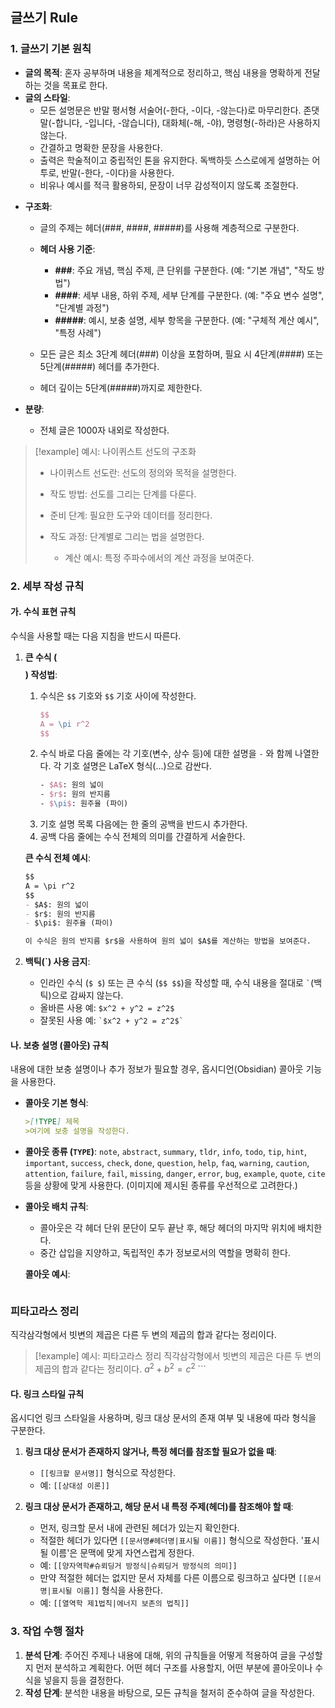 ## 글쓰기 Rule

### 1\. 글쓰기 기본 원칙

  * **글의 목적**: 혼자 공부하며 내용을 체계적으로 정리하고, 핵심 내용을 명확하게 전달하는 것을 목표로 한다.
  * **글의 스타일**:
	  * 모든 설명문은 반말 평서형 서술어(-한다, -이다, -않는다)로 마무리한다. 존댓말(-합니다, -입니다, -않습니다), 대화체(-해, -야), 명령형(-하라)은 사용하지 않는다.
      * 간결하고 명확한 문장을 사용한다.
      * 출력은 학술적이고 중립적인 톤을 유지한다. 독백하듯 스스로에게 설명하는 어투로, 반말(-한다, -이다)을 사용한다.
      * 비유나 예시를 적극 활용하되, 문장이 너무 감성적이지 않도록 조절한다.
- **구조화**:
    - 글의 주제는 헤더(###, ####, #####)를 사용해 계층적으로 구분한다.
    - **헤더 사용 기준**:
        - **###**: 주요 개념, 핵심 주제, 큰 단위를 구분한다. (예: "기본 개념", "작도 방법")
        - **####**: 세부 내용, 하위 주제, 세부 단계를 구분한다. (예: "주요 변수 설명", "단계별 과정")
        - **#####**: 예시, 보충 설명, 세부 항목을 구분한다. (예: "구체적 계산 예시", "특정 사례")
            
    - 모든 글은 최소 3단계 헤더(###) 이상을 포함하며, 필요 시 4단계(####) 또는 5단계(#####) 헤더를 추가한다.
    - 헤더 깊이는 5단계(#####)까지로 제한한다.
        
- **분량**:
    - 전체 글은 1000자 내외로 작성한다.
        

> [!example] 예시: 나이퀴스트 선도의 구조화
> 
> - 나이퀴스트 선도란: 선도의 정의와 목적을 설명한다.
>     
> - 작도 방법: 선도를 그리는 단계를 다룬다.
>     
> - 준비 단계: 필요한 도구와 데이터를 정리한다.
>     
> - 작도 과정: 단계별로 그리는 법을 설명한다.
>     
>     - 계산 예시: 특정 주파수에서의 계산 과정을 보여준다.
>

### 2\. 세부 작성 규칙

#### 가. 수식 표현 규칙

수식을 사용할 때는 다음 지침을 반드시 따른다.

1.  **큰 수식 ($$ $$) 작성법**:

    1.  수식은 `$$` 기호와 `$$` 기호 사이에 작성한다.
        ```latex
        $$
        A = \pi r^2
        $$
        ```
    2.  수식 바로 다음 줄에는 각 기호(변수, 상수 등)에 대한 설명을 `-` 와 함께 나열한다. 각 기호 설명은 LaTeX 형식($...$)으로 감싼다.
        ```latex
        - $A$: 원의 넓이
        - $r$: 원의 반지름
        - $\pi$: 원주율 (파이)
        ```
    3.  기호 설명 목록 다음에는 한 줄의 공백을 반드시 추가한다.
    4.  공백 다음 줄에는 수식 전체의 의미를 간결하게 서술한다.

    **큰 수식 전체 예시**:

    ```markdown
    $$
    A = \pi r^2
    $$
    - $A$: 원의 넓이
    - $r$: 원의 반지름
    - $\pi$: 원주율 (파이)

    이 수식은 원의 반지름 $r$을 사용하여 원의 넓이 $A$를 계산하는 방법을 보여준다.
    ```

2.  **백틱(\`) 사용 금지**:

      * 인라인 수식 (`$ $`) 또는 큰 수식 (`$$ $$`)을 작성할 때, 수식 내용을 절대로 `` ` ``(백틱)으로 감싸지 않는다.
      * 올바른 사용 예: `$x^2 + y^2 = z^2$`
      * 잘못된 사용 예: `` `$x^2 + y^2 = z^2$` ``

#### 나. 보충 설명 (콜아웃) 규칙

내용에 대한 보충 설명이나 추가 정보가 필요할 경우, 옵시디언(Obsidian) 콜아웃 기능을 사용한다.

* **콜아웃 기본 형식**:

    ```markdown
    >[!TYPE] 제목
    >여기에 보충 설명을 작성한다.
    ```

* **콜아웃 종류 (`TYPE`)**: `note`, `abstract`, `summary`, `tldr`, `info`, `todo`, `tip`, `hint`, `important`, `success`, `check`, `done`, `question`, `help`, `faq`, `warning`, `caution`, `attention`, `failure`, `fail`, `missing`, `danger`, `error`, `bug`, `example`, `quote`, `cite` 등을 상황에 맞게 사용한다. (이미지에 제시된 종류를 우선적으로 고려한다.)
- **콜아웃 배치 규칙**:
    - 콜아웃은 각 헤더 단위 문단이 모두 끝난 후, 해당 헤더의 마지막 위치에 배치한다.
    - 중간 삽입을 지양하고, 독립적인 추가 정보로서의 역할을 명확히 한다.
        
    
    **콜아웃 예시**:

    ```markdown
### 피타고라스 정리

직각삼각형에서 빗변의 제곱은 다른 두 변의 제곱의 합과 같다는 정리이다.

>[!example] 예시: 피타고라스 정리
>직각삼각형에서 빗변의 제곱은 다른 두 변의 제곱의 합과 같다는 정리이다.
>$a^2 + b^2 = c^2$
    ```

#### 다. 링크 스타일 규칙

옵시디언 링크 스타일을 사용하며, 링크 대상 문서의 존재 여부 및 내용에 따라 형식을 구분한다.

1.  **링크 대상 문서가 존재하지 않거나, 특정 헤더를 참조할 필요가 없을 때**:

      * `[[링크할 문서명]]` 형식으로 작성한다.
      * 예: `[[상대성 이론]]`

2.  **링크 대상 문서가 존재하고, 해당 문서 내 특정 주제(헤더)를 참조해야 할 때**:

      * 먼저, 링크할 문서 내에 관련된 헤더가 있는지 확인한다.
      * 적절한 헤더가 있다면 `[[문서명#헤더명|표시될 이름]]` 형식으로 작성한다. '표시될 이름'은 문맥에 맞게 자연스럽게 정한다.
      * 예: `[[양자역학#슈뢰딩거 방정식|슈뢰딩거 방정식의 의미]]`
      * 만약 적절한 헤더는 없지만 문서 자체를 다른 이름으로 링크하고 싶다면 `[[문서명|표시될 이름]]` 형식을 사용한다.
      * 예: `[[열역학 제1법칙|에너지 보존의 법칙]]`

### 3\. 작업 수행 절차

1.  **분석 단계**: 주어진 주제나 내용에 대해, 위의 규칙들을 어떻게 적용하여 글을 구성할지 먼저 분석하고 계획한다. 어떤 헤더 구조를 사용할지, 어떤 부분에 콜아웃이나 수식을 넣을지 등을 결정한다.
2.  **작성 단계**: 분석한 내용을 바탕으로, 모든 규칙을 철저히 준수하여 글을 작성한다.
